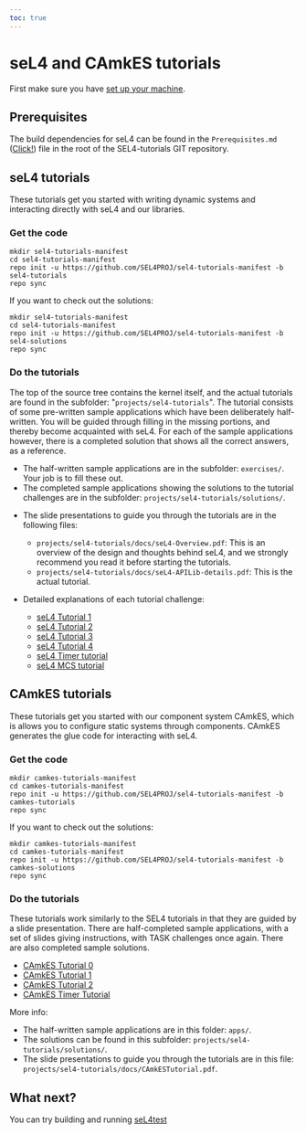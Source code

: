 ```yaml
---
toc: true
---
```

# seL4 and CAmkES tutorials


First make sure you have
[set up your machine](/GettingStarted#setting-up-your-machine).

## Prerequisites


The build dependencies for seL4 can be found in the
`Prerequisites.md`
([Click!](https://github.com/SEL4PROJ/sel4-tutorials/blob/master/Prerequisites.md))
file in the root of the SEL4-tutorials GIT repository.

## seL4 tutorials


These tutorials get you started with writing dynamic systems and
interacting directly with seL4 and our libraries.

### Get the code
```
mkdir sel4-tutorials-manifest
cd sel4-tutorials-manifest
repo init -u https://github.com/SEL4PROJ/sel4-tutorials-manifest -b sel4-tutorials
repo sync
```

If you want to check out the solutions:

```
mkdir sel4-tutorials-manifest
cd sel4-tutorials-manifest
repo init -u https://github.com/SEL4PROJ/sel4-tutorials-manifest -b sel4-solutions
repo sync
```

### Do the tutorials


The top of the source tree contains the kernel itself, and the actual tutorials are found in the subfolder: "`projects/sel4-tutorials`". The tutorial consists of some pre-written sample applications which have been deliberately half-written. You will be guided through filling in the missing portions, and thereby become acquainted with seL4. For each of the sample applications however, there is a completed solution that shows all the correct answers, as a reference.

- The half-written sample applications are in the
        subfolder: `exercises/`. Your job is to fill these out.
- The completed sample applications showing the solutions to the
        tutorial challenges are in the
        subfolder: `projects/sel4-tutorials/solutions/`.

* The slide presentations to guide you through the tutorials are in the following files:

  - `projects/sel4-tutorials/docs/seL4-Overview.pdf`: This
            is an overview of the design and thoughts behind seL4, and
            we strongly recommend you read it before starting
            the tutorials.
  - `projects/sel4-tutorials/docs/seL4-APILib-details.pdf`:
    This is the actual tutorial.

* Detailed explanations of each tutorial challenge:

  - [seL4 Tutorial 1](seL4_Tutorial_1)
  - [seL4 Tutorial 2](seL4_Tutorial_2)
  - [seL4 Tutorial 3](seL4_Tutorial_3)
  - [seL4 Tutorial 4](seL4_Tutorial_4)
  - [seL4 Timer tutorial](seL4_Timer_tutorial)
  - [seL4 MCS tutorial](seL4_RT_tutorial)

## CAmkES tutorials


These tutorials get you started with our component system CAmkES, which
is allows you to configure static systems through components. CAmkES
generates the glue code for interacting with seL4.

### Get the code
```
mkdir camkes-tutorials-manifest
cd camkes-tutorials-manifest
repo init -u https://github.com/SEL4PROJ/sel4-tutorials-manifest -b camkes-tutorials
repo sync
```

If you want to check out the solutions:

```
mkdir camkes-tutorials-manifest
cd camkes-tutorials-manifest
repo init -u https://github.com/SEL4PROJ/sel4-tutorials-manifest -b camkes-solutions
repo sync
```


### Do the tutorials


These tutorials work similarly to the SEL4 tutorials in that they are
guided by a slide presentation. There are half-completed sample
applications, with a set of slides giving instructions, with TASK
challenges once again. There are also completed sample solutions.

- [CAmkES Tutorial 0](CAmkES_Tutorial_0)
- [CAmkES Tutorial 1](CAmkES_Tutorial_1)
- [CAmkES Tutorial 2](CAmkES_Tutorial_2)
- [CAmkES Timer Tutorial](CAmkES_Timer_Tutorial)

More info:

- The half-written sample applications are in this
        folder: `apps/`.
- The solutions can be found in this
        subfolder: `projects/sel4-tutorials/solutions/`.
- The slide presentations to guide you through the tutorials are
        in this
        file: `projects/sel4-tutorials/docs/CAmkESTutorial.pdf`.

## What next?


You can try building and running [seL4test](../Testing)
